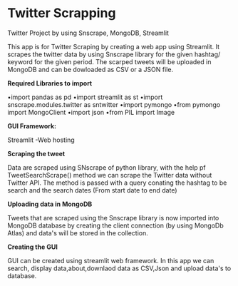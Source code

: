 # Twitter Scrapping

Twitter Project by using Snscrape, MongoDB, Streamlit

This app is  for Twitter Scraping by creating a web app using Streamlit. It scrapes the twitter data by using Snscrape library for the given hashtag/ keyword for the given period. The scarped tweets will be uploaded in MongoDB and can be dowloaded as CSV or a JSON file.


**Required Libraries to import**

•import pandas as pd
•import streamlit as st
•import snscrape.modules.twitter as sntwitter
•import pymongo
•from pymongo import MongoClient
•import json
•from PIL import Image



**GUI Framework:** 

Streamlit -Web hosting
           

**Scraping the tweet**

Data are scraped using SNscrape of python library, with the help pf TweetSearchScrape() method we can scrape the Twitter data without Twitter API. The method is passed with a query conating the hashtag to be search and the search dates (From start date to end date)


**Uploading data in MongoDB**

  Tweets that are scraped using the Snscrape library is now imported into MongoDB database by creating the client connection (by using MongoDb Atlas) and data's will be stored in the collection.
  

**Creating the GUI**

GUI can be created using streamlit web framework. In this app we can search, display data,about,downlaod data as CSV,Json and upload data's to database.

